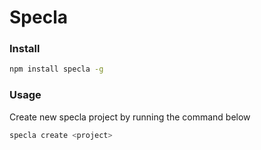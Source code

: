 # Specla

### Install
```sh
npm install specla -g
```

### Usage
Create new specla project by running the command below
```sh
specla create <project>
```
